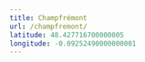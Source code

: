 ```yaml
---
title: Champfrémont
url: /champfremont/
latitude: 48.427716700000005
longitude: -0.09252490000000001
---
```

